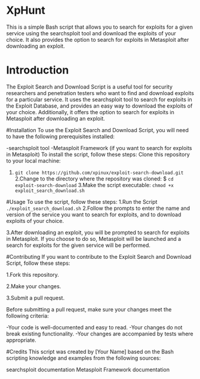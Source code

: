 # XpHunt
This is a simple Bash script that allows you to search for exploits for a given service using the searchsploit tool and download the exploits of your choice. It also provides the option to search for exploits in Metasploit after downloading an exploit.

# Introduction
The Exploit Search and Download Script is a useful tool for security researchers and penetration testers who want to find and download exploits for a particular service. It uses the searchsploit tool to search for exploits in the Exploit Database, and provides an easy way to download the exploits of your choice. Additionally, it offers the option to search for exploits in Metasploit after downloading an exploit.

#Installation
To use the Exploit Search and Download Script, you will need to have the following prerequisites installed:

-searchsploit tool
-Metasploit Framework (if you want to search for exploits in Metasploit)
To install the script, follow these steps:
Clone this repository to your local machine:
1. `git clone https://github.com/xpinux/exploit-search-download.git`
2.Change to the directory where the repository was cloned:
$ `cd exploit-search-download`
3.Make the script executable:
`chmod +x exploit_search_download.sh`

#Usage
To use the script, follow these steps:
1.Run the Script
`./exploit_search_download.sh`
2.Follow the prompts to enter the name and version of the service you want to search for exploits, and to download exploits of your choice.

3.After downloading an exploit, you will be prompted to search for exploits in Metasploit. If you choose to do so, Metasploit will be launched and a search for exploits for the given service will be performed.

#Contributing
If you want to contribute to the Exploit Search and Download Script, follow these steps:

1.Fork this repository.

2.Make your changes.

3.Submit a pull request.

Before submitting a pull request, make sure your changes meet the following criteria:

-Your code is well-documented and easy to read.
-Your changes do not break existing functionality.
-Your changes are accompanied by tests where appropriate.

#Credits
This script was created by [Your Name] based on the Bash scripting knowledge and examples from the following sources:

searchsploit documentation
Metasploit Framework documentation
